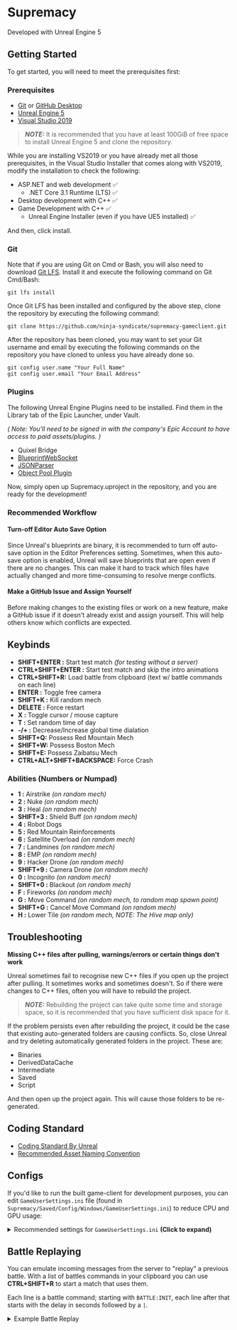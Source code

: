 # Supremacy
Developed with Unreal Engine 5

## Getting Started
To get started, you will need to meet the prerequisites first:

### Prerequisites
+ [Git](https://git-scm.com/download) or [GitHub Desktop](https://desktop.github.com/)
+ [Unreal Engine 5](https://www.unrealengine.com/en-US/unreal-engine-5)
+ [Visual Studio 2019](https://visualstudio.microsoft.com/downloads/)

> **_NOTE:_**  It is recommended that you have at least 100GiB of free space to install Unreal Engine 5 and clone the repository.

While you are installing VS2019 or you have already met all those prerequisites, in the Visual Studio Installer that comes along with VS2019, modify the installation to check the following:

- ASP.NET and web development ✅
  - .NET Core 3.1 Runtime (LTS) ✅
- Desktop development with C++ ✅
- Game Development with C++ ✅
  - Unreal Engine Installer (even if you have UE5 installed) ✅

And then, click install.

### Git

Note that if you are using Git on Cmd or Bash, you will also need to download [Git LFS](https://git-lfs.github.com/). Install it and execute the following command on Git Cmd/Bash:

```
git lfs install
```

Once Git LFS has been installed and configured by the above step, clone the repository by executing the following command:

```
git clone https://github.com/ninja-syndicate/supremacy-gameclient.git
```

After the repository has been cloned, you may want to set your Git username and email by executing the following commands on the repository you have cloned to unless you have already done so.

```
git config user.name "Your Full Name"
git config user.email "Your Email Address"
```

### Plugins

The following Unreal Engine Plugins need to be installed. Find them in the Library tab of the Epic Launcher, under Vault.

*( Note: You'll need to be signed in with the company's Epic Account to have access to paid assets/plugins. )*

- Quixel Bridge
- [BlueprintWebSocket](https://www.unrealengine.com/marketplace/en-US/product/blueprintwebsocket)
- [JSONParser](https://www.unrealengine.com/marketplace/en-US/product/jsonparser)
- [Object Pool Plugin](https://www.unrealengine.com/marketplace/en-US/product/object-pool-plugin)

Now, simply open up Supremacy.uproject in the repository, and you are ready for the development!

### Recommended Workflow
#### Turn-off Editor Auto Save Option
Since Unreal's blueprints are binary, it is recommended to turn off auto-save option in the Editor Preferences setting. Sometimes, when this auto-save option is enabled, Unreal will save blueprints that are open even if there are no changes. This can make it hard to track which files have actually changed and more time-consuming to resolve merge conflicts.

#### Make a GitHub Issue and Assign Yourself
Before making changes to the existing files or work on a new feature, make a GitHub issue if it doesn't already exist and assign yourself. This will help others know which conflicts are expected. 

## Keybinds

- **SHIFT+ENTER :** Start test match *(for testing without a server)*
- **CTRL+SHIFT+ENTER :** Start test match and skip the intro animations
- **CTRL+SHIFT+R:** Load battle from clipboard (text w/ battle commands on each line)
- **ENTER :** Toggle free camera
- **SHIFT+K :** Kill random mech
- **DELETE :** Force restart
- **X :** Toggle cursor / mouse capture
- **T :** Set random time of day
- **-/+ :** Decrease/Increase global time dialation
- **SHIFT+Q:** Possess Red Mountain Mech
- **SHIFT+W:** Possess Boston Mech
- **SHIFT+E:** Possess Zaibatsu Mech
- **CTRL+ALT+SHIFT+BACKSPACE:** Force Crash

### Abilities (Numbers or Numpad)
- **1 :** Airstrike *(on random mech)*
- **2 :** Nuke *(on random mech)*
- **3 :** Heal *(on random mech)*
- **SHIFT+3 :** Shield Buff *(on random mech)*
- **4 :** Robot Dogs
- **5 :** Red Mountain Reinforcements
- **6 :** Satellite Overload *(on random mech)*
- **7 :** Landmines *(on random mech)*
- **8 :** EMP *(on random mech)*
- **9 :** Hacker Drone *(on random mech)*
- **SHIFT+9 :** Camera Drone *(on random mech)*
- **0 :** Incognito *(on random mech)*
- **SHIFT+0 :** Blackout *(on random mech)*
- **F :** Fireworks *(on random mech)*
- **G :** Move Command *(on random mech, to random map spawn point)*
- **SHIFT+G :** Cancel Move Command *(on random mech)*
- **H :** Lower Tile *(on random mech, NOTE: The Hive map only)*

## Troubleshooting
**Missing C++ files after pulling, warnings/errors or certain things don't work**

Unreal sometimes fail to recognise new C++ files if you open up the project after pulling. It sometimes works and sometimes doesn't. So if there were changes to C++ files, often you will have to rebuild the project.

> **_NOTE:_**  Rebuilding the project can take quite some time and storage space, so it is recommended that you have sufficient disk space for it.

If the problem persists even after rebuilding the project, it could be the case that existing auto-generated folders are causing conflicts. So, close Unreal and try deleting automatically generated folders in the project. These are:

- Binaries
- DerivedDataCache
- Intermediate
- Saved
- Script

And then open up the project again. This will cause those folders to be re-generated.

## Coding Standard
+ [Coding Standard By Unreal](https://docs.unrealengine.com/4.27/en-US/ProductionPipelines/DevelopmentSetup/CodingStandard/)
+ [Recommended Asset Naming Convention](https://docs.unrealengine.com/4.27/en-US/ProductionPipelines/AssetNaming/)

## Configs
If you'd like to run the built game-client for development purposes, you can edit `GameUserSettings.ini` file (found in `Supremacy/Saved/Config/Windows/GameUserSettings.ini`) to reduce CPU and GPU usage:

<details>
  <summary>Recommended settings for <code>GameUserSettings.ini</code> <strong>(Click to expand)</strong></summary>
  
```ini
[ScalabilityGroups]
sg.ResolutionQuality=10
sg.ViewDistanceQuality=3
sg.AntiAliasingQuality=0
sg.ShadowQuality=0
sg.PostProcessQuality=0
sg.TextureQuality=0
sg.EffectsQuality=0
sg.FoliageQuality=0
sg.ShadingQuality=0
sg.GlobalIlluminationQuality=0
sg.ReflectionQuality=0

[/Script/Engine.GameUserSettings]
bUseVSync=False
bUseDynamicResolution=False
ResolutionSizeX=640
ResolutionSizeY=480
LastUserConfirmedResolutionSizeX=640
LastUserConfirmedResolutionSizeY=480
WindowPosX=-1
WindowPosY=-1
FullscreenMode=2
LastConfirmedFullscreenMode=2
PreferredFullscreenMode=1
Version=5
AudioQualityLevel=0
LastConfirmedAudioQualityLevel=0
FrameRateLimit=30.000000
DesiredScreenWidth=1280
bUseDesiredScreenHeight=False
DesiredScreenHeight=720
LastUserConfirmedDesiredScreenWidth=1280
LastUserConfirmedDesiredScreenHeight=720
LastRecommendedScreenWidth=-1.000000
LastRecommendedScreenHeight=-1.000000
LastCPUBenchmarkResult=-1.000000
LastGPUBenchmarkResult=-1.000000
LastGPUBenchmarkMultiplier=1.000000
bUseHDRDisplayOutput=False
HDRDisplayOutputNits=1000
```
</details>

## Battle Replaying
You can emulate incoming messages from the server to "replay" a previous battle. With a list of battles commands in your clipboard you can use **CTRL+SHIFT+R** to start a match that uses them.

Each line is a battle command; starting with `BATTLE:INIT`, each line after that starts with the delay in seconds followed by a `|`.

<details>
  <summary>Example Battle Replay</summary>

```ini
{"battleCommand":"BATTLE:INIT","payload":{"battleID":"989e374e-631a-4a34-92a4-1ad562d10f4c","mapName":"DesertCity","warMachines":[{"id":"c306678a-0beb-428e-a781-afa69acf945d","hash":"kG0YeoPE2w","participantID":0,"factionID":"7c6dde21-b067-46cf-9e56-155c88a520e2","maxHealth":1000,"health":1000,"maxShield":1300,"shield":1300,"energy":0,"stat":null,"imageAvatar":"https://afiles.ninja-cdn.com/passport/genesis/avatar/boston-cybernetics_law-enforcer-x-1000_dune_avatar.png","position":null,"rotation":0,"ownedByID":"a104bdc5-9fc0-4f27-a5a0-b66807509f08","name":"Ur Gf's BF","description":null,"externalUrl":"","image":"https://afiles.ninja-cdn.com/passport/genesis/img/boston-cybernetics_law-enforcer-x-1000_dune.png","model":"XFVS","skin":"Dune","shieldRechargeRate":80,"speed":2750,"durability":1000,"powerGrid":1,"cpu":1,"weaponHardpoint":2,"turretHardpoint":0,"utilitySlots":1,"faction":{"id":"7c6dde21-b067-46cf-9e56-155c88a520e2","label":"Boston Cybernetics","theme":{"primary":"#428EC1","secondary":"#FFFFFF","background":"#080C12"}},"weaponNames":["Boston Cybernetics Plasma Rifle","Boston Cybernetics Sword"],"abilities":null,"tier":"MEGA"},{"id":"991fff09-ed41-4268-b08a-1ec1b3fa43a2","hash":"wmY1jwa5vy","participantID":0,"factionID":"7c6dde21-b067-46cf-9e56-155c88a520e2","maxHealth":1000,"health":1000,"maxShield":1300,"shield":1300,"energy":0,"stat":null,"imageAvatar":"https://afiles.ninja-cdn.com/passport/genesis/avatar/boston-cybernetics_law-enforcer-x-1000_dune_avatar.png","position":null,"rotation":0,"ownedByID":"bf5ccac4-9242-4203-85bb-5cf68611065a","name":"JNKDOG","description":null,"externalUrl":"","image":"https://afiles.ninja-cdn.com/passport/genesis/img/boston-cybernetics_law-enforcer-x-1000_dune.png","model":"XFVS","skin":"Dune","shieldRechargeRate":80,"speed":2750,"durability":1000,"powerGrid":1,"cpu":1,"weaponHardpoint":2,"turretHardpoint":0,"utilitySlots":1,"faction":{"id":"7c6dde21-b067-46cf-9e56-155c88a520e2","label":"Boston Cybernetics","theme":{"primary":"#428EC1","secondary":"#FFFFFF","background":"#080C12"}},"weaponNames":["Boston Cybernetics Plasma Rifle","Boston Cybernetics Sword"],"abilities":null,"tier":"MEGA"},{"id":"29ba5047-25c4-4763-b7cd-7c9612fba07f","hash":"o6Zr02m5w3","participantID":0,"factionID":"7c6dde21-b067-46cf-9e56-155c88a520e2","maxHealth":1000,"health":1000,"maxShield":1300,"shield":1300,"energy":0,"stat":null,"imageAvatar":"https://afiles.ninja-cdn.com/passport/genesis/avatar/boston-cybernetics_law-enforcer-x-1000_dune_avatar.png","position":null,"rotation":0,"ownedByID":"fff4c8f7-e935-4855-b41f-a42289886ab6","name":"ENSI","description":null,"externalUrl":"","image":"https://afiles.ninja-cdn.com/passport/genesis/img/boston-cybernetics_law-enforcer-x-1000_dune.png","model":"XFVS","skin":"Dune","shieldRechargeRate":80,"speed":2750,"durability":1000,"powerGrid":1,"cpu":1,"weaponHardpoint":2,"turretHardpoint":0,"utilitySlots":1,"faction":{"id":"7c6dde21-b067-46cf-9e56-155c88a520e2","label":"Boston Cybernetics","theme":{"primary":"#428EC1","secondary":"#FFFFFF","background":"#080C12"}},"weaponNames":["Boston Cybernetics Plasma Rifle","Boston Cybernetics Sword"],"abilities":null,"tier":"MEGA"},{"id":"693549b7-a875-40a9-9a99-7be0eaf226c4","hash":"mr9oGQEng","participantID":0,"factionID":"880db344-e405-428d-84e5-6ebebab1fe6d","maxHealth":1750,"health":1750,"maxShield":1050,"shield":1050,"energy":0,"stat":null,"imageAvatar":"https://afiles.ninja-cdn.com/passport/genesis/avatar/red-mountain_olympus-mons-ly07_evo_avatar.png","position":null,"rotation":0,"ownedByID":"15aa2ad7-2745-4e97-ae80-feb44d9dc171","name":"Need2Win2FeedKids","description":null,"externalUrl":"","image":"https://afiles.ninja-cdn.com/passport/genesis/img/red-mountain_olympus-mons-ly07_evo.png","model":"BXSD","skin":"EVA-02","shieldRechargeRate":100,"speed":1900,"durability":1750,"powerGrid":1,"cpu":1,"weaponHardpoint":2,"turretHardpoint":2,"utilitySlots":1,"faction":{"id":"880db344-e405-428d-84e5-6ebebab1fe6d","label":"Zaibatsu Heavy Industries","theme":{"primary":"#FFFFFF","secondary":"#000000","background":"#0D0D0D"}},"weaponNames":["Auto Cannon","Auto Cannon"],"abilities":null,"tier":"EXOTIC"},{"id":"34bdbd5e-c568-45bc-9feb-8200d5730087","hash":"QPIYRaynR","participantID":0,"factionID":"880db344-e405-428d-84e5-6ebebab1fe6d","maxHealth":1690,"health":1690,"maxShield":1050,"shield":1050,"energy":0,"stat":null,"imageAvatar":"https://afiles.ninja-cdn.com/passport/genesis/avatar/red-mountain_olympus-mons-ly07_gold_avatar.png","position":null,"rotation":0,"ownedByID":"15aa2ad7-2745-4e97-ae80-feb44d9dc171","name":"Smex.ELEM","description":null,"externalUrl":"","image":"https://afiles.ninja-cdn.com/passport/genesis/img/red-mountain_olympus-mons-ly07_gold.png","model":"BXSD","skin":"Gold","shieldRechargeRate":100,"speed":1900,"durability":1690,"powerGrid":1,"cpu":1,"weaponHardpoint":2,"turretHardpoint":2,"utilitySlots":1,"faction":{"id":"880db344-e405-428d-84e5-6ebebab1fe6d","label":"Zaibatsu Heavy Industries","theme":{"primary":"#FFFFFF","secondary":"#000000","background":"#0D0D0D"}},"weaponNames":["Auto Cannon","Auto Cannon"],"abilities":null,"tier":"LEGENDARY"},{"id":"334bb730-d1f0-4ad7-bb5b-1c369ce354a3","hash":"82lEa2BZbV","participantID":0,"factionID":"880db344-e405-428d-84e5-6ebebab1fe6d","maxHealth":1100,"health":1100,"maxShield":1100,"shield":1100,"energy":0,"stat":null,"imageAvatar":"https://afiles.ninja-cdn.com/passport/genesis/avatar/zaibatsu_tenshi-mk1_black-digi_avatar.png","position":null,"rotation":0,"ownedByID":"15aa2ad7-2745-4e97-ae80-feb44d9dc171","name":"Elemental Esports","description":null,"externalUrl":"","image":"https://afiles.ninja-cdn.com/passport/genesis/img/zaibatsu_tenshi-mk1_black-digi.png","model":"WREX","skin":"BlackDigi","shieldRechargeRate":100,"speed":2500,"durability":1100,"powerGrid":1,"cpu":1,"weaponHardpoint":2,"turretHardpoint":2,"utilitySlots":1,"faction":{"id":"880db344-e405-428d-84e5-6ebebab1fe6d","label":"Zaibatsu Heavy Industries","theme":{"primary":"#FFFFFF","secondary":"#000000","background":"#0D0D0D"}},"weaponNames":["Zaibatsu Heavy Industries Sniper Rifle","Zaibatsu Heavy Industries Laser Sword"],"abilities":null,"tier":"MEGA"},{"id":"af596157-bbf7-43e4-b446-a1edd96ff4fe","hash":"l1EjB77EAX","participantID":0,"factionID":"98bf7bb3-1a7c-4f21-8843-458d62884060","maxHealth":1750,"health":1750,"maxShield":1050,"shield":1050,"energy":0,"stat":null,"imageAvatar":"https://afiles.ninja-cdn.com/passport/genesis/avatar/red-mountain_olympus-mons-ly07_nautical_avatar.png","position":null,"rotation":0,"ownedByID":"bc4251e5-4a0f-49e5-bd41-a79c4fed1a42","name":"Blue boy","description":null,"externalUrl":"","image":"https://afiles.ninja-cdn.com/passport/genesis/img/red-mountain_olympus-mons-ly07_nautical.png","model":"BXSD","skin":"Nautical","shieldRechargeRate":100,"speed":1900,"durability":1750,"powerGrid":1,"cpu":1,"weaponHardpoint":2,"turretHardpoint":2,"utilitySlots":1,"faction":{"id":"98bf7bb3-1a7c-4f21-8843-458d62884060","label":"Red Mountain Offworld Mining Corporation","theme":{"primary":"#C24242","secondary":"#FFFFFF","background":"#120E0E"}},"weaponNames":["Red Mountain Offworld Mining Corporation Auto Cannon","Red Mountain Offworld Mining Corporation Auto Cannon"],"abilities":null,"tier":"ULTRA_RARE"},{"id":"81aa97ed-a074-4240-a2e0-eda43842918e","hash":"vTO5V8EnR","participantID":0,"factionID":"98bf7bb3-1a7c-4f21-8843-458d62884060","maxHealth":1750,"health":1750,"maxShield":1050,"shield":1050,"energy":0,"stat":null,"imageAvatar":"https://afiles.ninja-cdn.com/passport/genesis/avatar/red-mountain_olympus-mons-ly07_nautical_avatar.png","position":null,"rotation":0,"ownedByID":"f80fc806-0091-4b6a-be67-6cefd4f33dfe","name":"HAN SOLO","description":null,"externalUrl":"","image":"https://afiles.ninja-cdn.com/passport/genesis/img/red-mountain_olympus-mons-ly07_nautical.png","model":"BXSD","skin":"Nautical","shieldRechargeRate":100,"speed":1900,"durability":1750,"powerGrid":1,"cpu":1,"weaponHardpoint":2,"turretHardpoint":2,"utilitySlots":1,"faction":{"id":"98bf7bb3-1a7c-4f21-8843-458d62884060","label":"Red Mountain Offworld Mining Corporation","theme":{"primary":"#C24242","secondary":"#FFFFFF","background":"#120E0E"}},"weaponNames":["Auto Cannon","Auto Cannon"],"abilities":null,"tier":"ULTRA_RARE"},{"id":"45426e36-ed73-48ed-b448-ca629f3e94e0","hash":"4auMNIlng","participantID":0,"factionID":"98bf7bb3-1a7c-4f21-8843-458d62884060","maxHealth":1590,"health":1590,"maxShield":1000,"shield":1000,"energy":0,"stat":null,"imageAvatar":"https://afiles.ninja-cdn.com/passport/genesis/avatar/red-mountain_olympus-mons-ly07_gold_avatar.png","position":null,"rotation":0,"ownedByID":"543dc8a3-1c20-4a60-b2b5-c92c78376564","name":"Tom Crown Spicy Mech","description":null,"externalUrl":"","image":"https://afiles.ninja-cdn.com/passport/genesis/img/red-mountain_olympus-mons-ly07_gold.png","model":"BXSD","skin":"Gold","shieldRechargeRate":80,"speed":1750,"durability":1590,"powerGrid":1,"cpu":1,"weaponHardpoint":2,"turretHardpoint":2,"utilitySlots":1,"faction":{"id":"98bf7bb3-1a7c-4f21-8843-458d62884060","label":"Red Mountain Offworld Mining Corporation","theme":{"primary":"#C24242","secondary":"#FFFFFF","background":"#120E0E"}},"weaponNames":["Auto Cannon","Auto Cannon"],"abilities":null,"tier":"LEGENDARY"}],"SpawnedAI":null,"id":"989e374e-631a-4a34-92a4-1ad562d10f4c","game_map_id":"4ea7c20f-08b4-406f-9838-c27beb8a9151","started_at":"2022-05-05T08:23:26.677848002+08:00","ended_at":null,"battle_number":0,"started_battle_seconds":null,"ended_battle_seconds":null}}
57|{"battleCommand":"BATTLE:ABILITY","payload":{"eventID":"195712e4-0e4c-458b-bae2-d6ffd4de2efa","gameClientAbilityID":7,"participantID":3,"warMachineHash":"o6Zr02m5w3","isTriggered":true,"triggeredByUsername":null,"gameLocation":{"x":0,"y":0}}}
15|{"battleCommand":"BATTLE:ABILITY","payload":{"eventID":"bfa0c495-bb00-4324-8ba1-d67ba27668df","gameClientAbilityID":1,"factionID":"7c6dde21-b067-46cf-9e56-155c88a520e2","isTriggered":true,"TriggeredByUserID":"a104bdc5-9fc0-4f27-a5a0-b66807509f08","triggeredByUsername":"beepbooppeep","triggeredOnCellX":15,"triggeredOnCellY":13,"gameLocation":{"x":-9000,"y":-13000}}}
13|{"battleCommand":"BATTLE:ABILITY","payload":{"eventID":"fab01394-d4c6-45cb-b162-cec52b938dea","gameClientAbilityID":7,"participantID":9,"warMachineHash":"4auMNIlng","isTriggered":true,"triggeredByUsername":null,"gameLocation":{"x":0,"y":0}}}
83|{"battleCommand":"BATTLE:ABILITY","payload":{"eventID":"8e800e27-d54c-44c2-aa10-6cff17169db2","gameClientAbilityID":7,"participantID":4,"warMachineHash":"mr9oGQEng","isTriggered":true,"triggeredByUsername":null,"gameLocation":{"x":0,"y":0}}}
22|{"battleCommand":"BATTLE:ABILITY","payload":{"eventID":"8cc44de9-837f-415e-8fb4-e044706aede8","gameClientAbilityID":7,"participantID":8,"warMachineHash":"vTO5V8EnR","isTriggered":true,"triggeredByUsername":null,"gameLocation":{"x":0,"y":0}}}
140|{"battleCommand":"BATTLE:ABILITY","payload":{"eventID":"6e4d504d-abb1-439a-a9b7-d0718a80d276","gameClientAbilityID":7,"participantID":7,"warMachineHash":"l1EjB77EAX","isTriggered":true,"triggeredByUsername":null,"gameLocation":{"x":0,"y":0}}}
```
</details>
